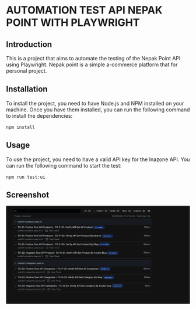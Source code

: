 # AUTOMATION TEST API NEPAK POINT WITH PLAYWRIGHT 

## Introduction

This is a project that aims to automate the testing of the Nepak Point API using Playwright. Nepak point is a simple a-commerce platform that for personal project. 

## Installation

To install the project, you need to have Node.js and NPM installed on your machine. Once you have them installed, you can run the following command to install the dependencies:

```
npm install
```

## Usage

To use the project, you need to have a valid API key for the Inazone API. You can run the following command to start the test:

```
npm run test:ui
```

## Screenshot
![Report Results](/assets/report.png)




